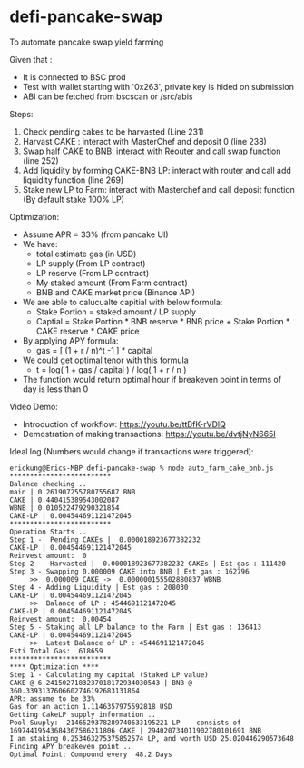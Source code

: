 # defi-pancake-swap
To automate pancake swap yield farming

Given that :
- It is connected to BSC prod
- Test with wallet starting with '0x263', private key is hided on submission
- ABI can be fetched from bscscan or /src/abis 

Steps:
1. Check pending cakes to be harvasted (Line 231)
2. Harvast CAKE : interact with MasterChef and deposit 0 (line 238)
3. Swap half CAKE to BNB: interact with Reouter and call swap function (line 252)
4. Add liquidity by forming CAKE-BNB LP: interact with router and call add liquidity function (line 269)
5. Stake new LP to Farm: interact with Masterchef and call deposit function (By default stake 100% LP)

Optimization:
- Assume APR = 33% (from pancake UI)
- We have: 
    - total estimate gas (in USD)
    - LP supply (From LP contract)
    - LP reserve (From LP contract)
    - My staked amount (From Farm contract)
    - BNB and CAKE market price (Binance API)
- We are able to calucualte capitial with below formula:
    - Stake Portion = staked amount / LP supply
    - Captial = Stake Portion * BNB reserve * BNB price + Stake Portion * CAKE reserve * CAKE price
- By applying APY formula:
    - gas = [ (1 + r / n)^t -1 ] * capital
- We could get optimal tenor with this formula
    - t = log( 1 + gas / capital ) / log( 1 + r / n )
- The function would return optimal hour if breakeven point in terms of day is less than 0

Video Demo:
- Introduction of workflow:               https://youtu.be/ttBfK-rVDlQ
- Demostration of making transactions:    https://youtu.be/dvtjNyN665I


Ideal log (Numbers would change if transactions were triggered):
```
erickung@Erics-MBP defi-pancake-swap % node auto_farm_cake_bnb.js
*************************
Balance checking ..
main | 0.261907255780755687 BNB
CAKE | 0.440415389543002087
WBNB | 0.010522479290321854
CAKE-LP | 0.004544691121472045
*************************
Operation Starts .. 
Step 1 -  Pending CAKEs |  0.000018923677382232
CAKE-LP | 0.004544691121472045
Reinvest amount:  0
Step 2 -  Harvasted |  0.000018923677382232 CAKEs | Est gas : 111420
Step 3 - Swapping 0.000009 CAKE into BNB | Est gas : 162796
     >>  0.000009 CAKE ->  0.000000155502880837 WBNB
Step 4 - Adding Liquidity | Est gas : 208030
CAKE-LP | 0.004544691121472045
     >>  Balance of LP : 4544691121472045
CAKE-LP | 0.004544691121472045
Reinvest amount:  0.00454
Step 5 - Staking all LP balance to the Farm | Est gas : 136413
CAKE-LP | 0.004544691121472045
     >>  Latest Balance of LP : 4544691121472045
Esti Total Gas:  618659
*************************
**** Optimization ****
Step 1 - Calculating my capital (Staked LP value)
CAKE @ 6.2415027183237018172934030543 | BNB @ 360.3393137606602746192683131864
APR: assume to be 33%
Gas for an action 1.1146357975592818 USD
Getting CakeLP supply information .. 
Pool Suuply:  2146529378289740633195221 LP -  consists of 16974419543684367586211806 CAKE | 294020734011902780101691 BNB
I am staking 0.253463275375852574 LP, and worth USD 25.020446290573648
Finding APY breakeven point .. 
Optimal Point: Compound every  48.2 Days
```
